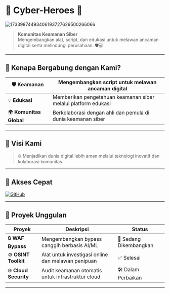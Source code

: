 # 🌟 **Cyber-Heroes** 🌟
![17339874493406193727629500266066](https://github.com/user-attachments/assets/ec3d8730-8153-420a-aa42-d4595ae9e4e7)

> **Komunitas Keamanan Siber**  
> Mengembangkan alat, script, dan edukasi untuk melawan ancaman digital serta melindungi perusahaan. 🛡️💻

---

## 🚀 **Kenapa Bergabung dengan Kami?**
| 🛡️ **Keamanan**         | Mengembangkan script untuk melawan ancaman digital             |
|--------------------------|---------------------------------------------------------------|
| 💡 **Edukasi**           | Memberikan pengetahuan keamanan siber melalui platform edukasi |
| 🌍 **Komunitas Global**  | Berkolaborasi dengan ahli dan pemula di dunia keamanan siber   |

---

## 🎯 **Visi Kami**
> 🌐 Menjadikan dunia digital lebih aman melalui teknologi inovatif dan kolaborasi komunitas.

---

## 🔗 **Akses Cepat**
[![GitHub](https://img.shields.io/badge/GitHub-Cyber--Heroes-blue?style=for-the-badge&logo=github)](https://github.com/Cyberheroess)  

---

## 📂 **Proyek Unggulan**
| **Proyek**               | **Deskripsi**                                                             | **Status**          |
|--------------------------|---------------------------------------------------------------------------|---------------------|
| 🔒 **WAF Bypass**        | Mengembangkan bypass canggih berbasis AI/ML                              | 🚀 Sedang Dikembangkan |
| ⚙️ **OSINT Toolkit**    | Alat untuk investigasi online dan melawan penipuan                       | ✅ Selesai          |
| 🌐 **Cloud Security**    | Audit keamanan otomatis untuk infrastruktur cloud                       | 🛠️ Dalam Perbaikan |

---
